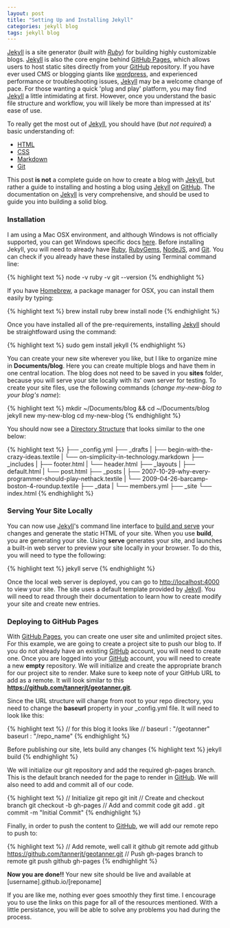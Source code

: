 ```yaml
---
layout: post
title: "Setting Up and Installing Jekyll"
categories: jekyll blog
tags: jekyll blog
---
```

[Jekyll][jekyll] is a site generator (*built with [Ruby](https://www.ruby-lang.org/en/)*) for building highly customizable blogs.  [Jekyll][jekyll] is also the core engine behind [GitHub Pages][GitHub Pages], which allows users to host static sites directly from your [GitHub](https://github.com/) repository.  If you have ever used CMS or blogging giants like [wordpress](https://wordpress.com/), and experienced performance or troubleshooting issues, [Jekyll][jekyll] may be a welcome change of pace.  For those wanting a quick 'plug and play' platform, you may find [Jekyll][jekyll] a little intimidating at first.  However, once you understand the basic file structure and workflow, you will likely be more than impressed at its' ease of use.

To really get the most out of [Jekyll][jekyll], you should have (*but not required*) a basic understanding of:

- [HTML](http://www.w3schools.com/html/)
- [CSS](http://www.w3schools.com/css/)
- [Markdown](http://daringfireball.net/projects/markdown/)
- [Git](http://git-scm.com/)

This post **is not** a complete guide on how to create a blog with [Jekyll][jekyll], but rather a guide to installing and hosting a blog using [Jekyll][jekyll] on [GitHub][GitHub Pages].  The documentation on [Jekyll][jekyll] is very comprehensive, and should be used to guide you into building a solid blog. 

### Installation
I am using a Mac OSX environment, and although Windows is not officially supported, you can get Windows specific docs [here](http://jekyllrb.com/docs/windows/#installation).  Before installing Jekyll, you will need to already have [Ruby](https://www.ruby-lang.org/en/downloads/), [RubyGems](http://rubygems.org/pages/download), [NodeJS](http://nodejs.org/), and [Git](http://git-scm.com/).  You can check if you already have these installed by using Terminal command line:

{% highlight text %}
node -v
ruby -v
git --version
{% endhighlight %}

If you have [Homebrew](http://brew.sh/), a package manager for OSX, you can install them easily by typing:

{% highlight text %}
brew install ruby
brew install node
{% endhighlight %}

Once you have installed all of the pre-requirements, installing [Jekyll][jekyll] should be straightfoward using the command:

{% highlight text %}
sudo gem install jekyll
{% endhighlight %}

You can create your new site wherever you like, but I like to organize mine in **Documents/blog**.  Here you can create multiple blogs and have them in one central location.  The blog does not need to be saved in you **sites** folder, because you will serve your site locally with its' own server for testing.  To create your site files, use the following commands (*change my-new-blog to your blog's name*):

{% highlight text %}
mkdir ~/Documents/blog && cd ~/Documents/blog
jekyll new my-new-blog
cd my-new-blog
{% endhighlight %}

You should now see a [Directory Structure](http://jekyllrb.com/docs/structure/) that looks similar to the one below:

{% highlight text %}
├── _config.yml
├── _drafts
|   ├── begin-with-the-crazy-ideas.textile
|   └── on-simplicity-in-technology.markdown
├── _includes
|   ├── footer.html
|   └── header.html
├── _layouts
|   ├── default.html
|   └── post.html
├── _posts
|   ├── 2007-10-29-why-every-programmer-should-play-nethack.textile
|   └── 2009-04-26-barcamp-boston-4-roundup.textile
├── _data
|   └── members.yml
├── _site
└── index.html
{% endhighlight %}

### Serving Your Site Locally
You can now use [Jekyll][jekyll]'s command line interface to [build and serve](http://jekyllrb.com/docs/usage/) your changes and generate the static HTML of your site.  When you use **build**, you are generating your site.  Using **serve** generates your site, and launches a built-in web server to preview your site locally in your browser.  To do this, you will need to type the following:

{% highlight text %}
jekyll serve
{% endhighlight %}

Once the local web server is deployed, you can go to [http://localhost:4000](http://localhost:4000) to view your site.  The site uses a default template provided by [Jekyll](jekyll).  You will need to read through their documentation to learn how to create modify your site and create new entries.

### Deploying to GitHub Pages
With [GitHub Pages][GitHub Pages], you can create one user site and unlimited project sites.  For this example, we are going to create a project site to push our blog to.  If you do not already have an existing [GitHub](https://github.com/) account, you will need to create one.  Once you are logged into your [GitHub](https://github.com/) account, you will need to create a new **empty** repository.  We will initialize and create the appropriate branch for our project site to render.  Make sure to keep note of your GitHub URL to add as a remote.  It will look similar to this **https://github.com/tannerjt/geotanner.git**.

Since the URL structure will change from root to your repo directory, you need to change the **baseurl** property in your _config.yml file.  It will need to look like this:

{% highlight text %}
// for this blog it looks like
// baseurl : "/geotanner"
baseurl : "/repo_name"
{% endhighlight %}

Before publishing our site, lets build any changes
{% highlight text %}
jekyll build
{% endhighlight %}

We will initialize our git repository and add the required gh-pages branch.  This is the default branch needed for the page to render in [GitHub](https://github.com/).  We will also need to add and commit all of our code.

{% highlight text %}
// Initialize git repo
git init
// Create and checkout branch
git checkout -b gh-pages
// Add and commit code
git add .
git commit -m "Initial Commit"
{% endhighlight %}

Finally, in order to push the content to [GitHub](https://github.com/), we will add our remote repo to push to:

{% highlight text %}
// Add remote, well call it github
git remote add github https://github.com/tannerjt/geotanner.git
// Push gh-pages branch to remote
git push github gh-pages
{% endhighlight %}

**Now you are done!!**  Your new site should be live and available at [username].github.io/[reponame]

If you are like me, nothing ever goes smoothly they first time.  I encourage you to use the links on this page for all of the resources mentioned.  With a little persistance, you will be able to solve any problems you had during the process.

[jekyll]: http://jekyllrb.com
[GitHub Pages]: https://pages.github.com/
